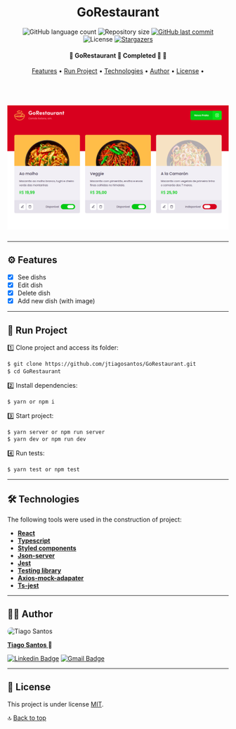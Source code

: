 <h1 align="center" id="top">GoRestaurant</h1>

<p align="center">
  <img alt="GitHub language count" src="https://img.shields.io/github/languages/count/jtiagosantos/GoRestaurant?color=%green">
  <img alt="Repository size" src="https://img.shields.io/github/repo-size/jtiagosantos/GoRestaurant?color=blue">
  <a href="https://github.com/jtiagosantos/GoRestaurant/commits/master">
    <img alt="GitHub last commit" src="https://img.shields.io/github/last-commit/jtiagosantos/GoRestaurant?color=purple">
  </a>
  <img alt="License" src="https://img.shields.io/badge/license-MIT-brightgreen?color=orange">
   <a href="https://github.com/jtiagosantos/GoRestaurant/stargazers">
    <img alt="Stargazers" src="https://img.shields.io/github/stars/jtiagosantos/GoRestaurant?style=social">
  </a>
</p>

<h4 align="center">
	🚧  GoRestaurant 🍕 Completed 🚀 🚧
</h4>

<p align="center">
  <a href="#-features">Features</a> •
  <a href="#-run-project">Run Project</a> •
  <a href="#-technologies">Technologies</a> •
  <a href="#-author">Author</a> •
  <a href="#-license">License</a> •
</p>

<br>

<h1 align="center">
    <img alt="watch me" src=".github/cover.png" />
</h1>

<hr />

## ⚙️ Features

- [x] See dishs
- [x] Edit dish
- [x] Delete dish
- [x] Add new dish (with image)  

<hr>

## 🚀 Run Project

1️⃣ Clone project and access its folder:

```bash
$ git clone https://github.com/jtiagosantos/GoRestaurant.git
$ cd GoRestaurant
```

2️⃣ Install dependencies:

```bash
$ yarn or npm i
```

3️⃣ Start project:

```bash
$ yarn server or npm run server
$ yarn dev or npm run dev
```

4️⃣ Run tests:

```bash
$ yarn test or npm test
```

<hr>

## 🛠 Technologies

The following tools were used in the construction of project:

- **[React](https://pt-br.reactjs.org/docs/getting-started.html)**
- **[Typescript](https://www.typescriptlang.org/)**
- **[Styled components](https://styled-components.com/)**
- **[Json-server](https://www.npmjs.com/package/json-server)**
- **[Jest](https://jestjs.io/pt-BR/)**
- **[Testing library](https://testing-library.com/docs/)**
- **[Axios-mock-adapater](https://www.npmjs.com/package/axios-mock-adapter)**
- **[Ts-jest](https://www.npmjs.com/package/ts-jest)**

<hr>

## 👨‍💻 Author

<img src="https://avatars.githubusercontent.com/u/63312141?v=4" width="100" alt="Tiago Santos" style="border-radius: 50px;" />

<strong><a href="https://github.com/jtiagosantos">Tiago Santos </a>🚀</strong>

[![Linkedin Badge](https://img.shields.io/badge/linkedin-%230077B5.svg?&style=for-the-badge&logo=linkedin&logoColor=white&link=https://www.linkedin.com/in/jos%C3%A9-tiago-santos-de-lima-aaa4361a4/)](https://www.linkedin.com/in/josetiagosantosdelima/)
[![Gmail Badge](https://img.shields.io/badge/Gmail-D14836?style=for-the-badge&logo=gmail&logoColor=white)](mailto:tiago.santos@icomp.ufam.edu.br)

<hr>

## 📝 License

This project is under license [MIT](./LICENSE).


🔝 <a href="#top" align="center">Back to top</a>
